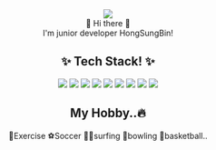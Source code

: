 <div align="center">
<img src="https://capsule-render.vercel.app/api?type=waving&color=auto&height=300&section=header&text=Hello%20World!&fontSize=90" />
</div>
<div align="center">
      👋  Hi there 👋 <br>
      I'm junior developer HongSungBin!
</div>
<div align="center">
       <h2> ✨ Tech Stack! ✨ </h2>
</div>
<div align="center">
      <img src="https://img.shields.io/badge/JavaScript-4B4B77?style=plastic&logo=javascript&logoColor=F7DF1E"/>
      <img src="https://img.shields.io/badge/HTML5-E34F26?style=plastic&logo=html5&logoColor=E34F26"/>
      <img src="https://img.shields.io/badge/CSS3-1572B6?style=plastic&logo=css3&logoColor=1572B6"/>
      <img src="https://img.shields.io/badge/Spring-6DB33F?style=plastic&logo=spring&logoColor=6DB33F"/>
      <img src="https://img.shields.io/badge/MySQL-4479A1?style=plastic&logo=mysql&logoColor=4479A1"/>
      <img src="https://img.shields.io/badge/Oracle-F80000?style=plastic&logo=oracle&logoColor=F80000"/>
      <img src="https://img.shields.io/badge/jQuery-0769AD?style=plastic&logo=jquery&logoColor=0769AD"/>
      <img src="https://img.shields.io/badge/Eclipse-2C2255?style=plastic&logo=eclipseide&logoColor=2C2255"/>
      <img src="https://img.shields.io/badge/Java-FFFFFF?style=plastic&logo=java&logoColor=FFFFFF"/>
</div>

<div align="center">
       <h2> My Hobby..🔥 </h2>
      <p>💪Exercise ⚽Soccer 🏄‍♂️surfing 🎳bowling 🏀basketball.. </p>
</div>




